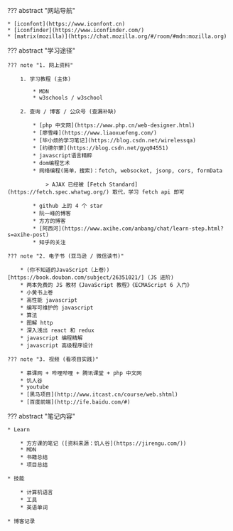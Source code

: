 
??? abstract "网站导航"

    * [iconfont](https://www.iconfont.cn)
    * [iconfinder](https://www.iconfinder.com/)
    * [matrix(mozilla)](https://chat.mozilla.org/#/room/#mdn:mozilla.org)

??? abstract "学习途径"

    ??? note "1. 网上资料"

        1. 学习教程 (主体)

            * MDN
            * w3schools / w3school

        2. 查询 / 博客 / 公众号 (查漏补缺)

            * [php 中文网](https://www.php.cn/web-designer.html)
            * [廖雪峰](https://www.liaoxuefeng.com/)
            * [毕小烦的学习笔记](https://blog.csdn.net/wirelessqa)
            * [约德尔蒙](https://blog.csdn.net/gyq04551)
            * javascript语言精粹
            * dom编程艺术
            * 网络编程(简单，搜索)：fetch, websocket, jsonp, cors, formData

                > AJAX 已经被 [Fetch Standard](https://fetch.spec.whatwg.org/) 取代，学习 fetch api 即可 

            * github 上的 4 个 star
            * 阮一峰的博客
            * 方方的博客
            * [阿西河](https://www.axihe.com/anbang/chat/learn-step.html?s=axihe-post)
            * 知乎的关注

    ??? note "2. 电子书 (亚马逊 / 微信读书)"

        * (你不知道的JavaScript（上卷）)[https://book.douban.com/subject/26351021/] (JS 进阶)
        * 两本免费的 JS 教材《JavaScript 教程》《ECMAScript 6 入门》
        * 小黄书上卷
        * 高性能 javascript
        * 编写可维护的 javascript
        * 算法
        * 图解 http
        * 深入浅出 react 和 redux
        * javascript 编程精解
        * javascript 高级程序设计

    ??? note "3. 视频 (看项目实践)"

        * 慕课网 + 哔哩哔哩 + 腾讯课堂 + php 中文网
        * 饥人谷
        * youtube
        * [黑马项目](http://www.itcast.cn/course/web.shtml)
        * [百度前端](http://ife.baidu.com/#)

??? abstract "笔记内容"

    * Learn

        * 方方课的笔记 ([资料来源：饥人谷](https://jirengu.com/))
        * MDN
        * 书籍总结
        * 项目总结

    * 技能

        * 计算机语言
        * 工具
        * 英语单词

    * 博客记录




